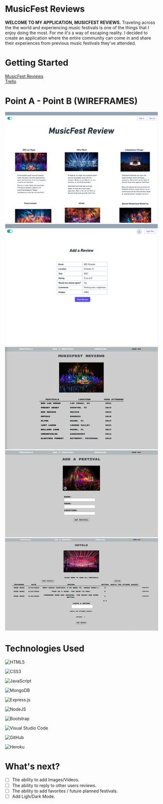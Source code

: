 # MusicFest Reviews

**WELCOME TO MY APPLICATION, MUSICFEST REVIEWS.** Traveling across the the world and experiencing music festivals is one of the things that I enjoy doing the most. For me it's a way of escaping reality. I decided to create an application where the entire community can come in and share their experiences from previous music festivals they've attended.

# Getting Started

<a href="https://musicfest-reviews.herokuapp.com/festivals">MusicFest Reviews</a>
<br>
<a href="https://trello.com/b/x2z2bn2Y/unit-2-project-materials-planning">Trello</a>

# Point A - Point B (WIREFRAMES)

<img src="./public/images/W1-A.png" alt="Wireframe">
<img src="./public/images/W1-D.png" alt="Wireframe">
<img src="./public/images/WF-1.png" alt="WireframeFinish">
<img src="./public/images/WF-2.png" alt="WireframeFinish">
<img src="./public/images/WF-3.png" alt="WireframeFinish">


# Technologies Used

  ![HTML5](https://img.shields.io/badge/html5-%23E34F26.svg?style=for-the-badge&logo=html5&logoColor=white)

  ![CSS3](https://img.shields.io/badge/css3-%231572B6.svg?style=for-the-badge&logo=css3&logoColor=white)

  ![JavaScript](https://img.shields.io/badge/javascript-%23323330.svg?style=for-the-badge&logo=javascript&logoColor=%23F7DF1E)

  ![MongoDB](https://img.shields.io/badge/MongoDB-%234ea94b.svg?style=for-the-badge&logo=mongodb&logoColor=white)

  ![Express.js](https://img.shields.io/badge/express.js-%23404d59.svg?style=for-the-badge&logo=express&logoColor=%2361DAFB)

  ![NodeJS](https://img.shields.io/badge/node.js-6DA55F?style=for-the-badge&logo=node.js&logoColor=white)

  ![Bootstrap](https://img.shields.io/badge/bootstrap-%23563D7C.svg?style=for-the-badge&logo=bootstrap&logoColor=white)

  ![Visual Studio Code](https://img.shields.io/badge/Visual%20Studio%20Code-0078d7.svg?style=for-the-badge&logo=visual-studio-code&logoColor=white)

  ![GitHub](https://img.shields.io/badge/github-%23121011.svg?style=for-the-badge&logo=github&logoColor=white)
  
  ![Heroku](https://img.shields.io/badge/Heroku-430098?style=for-the-badge&logo=heroku&logoColor=white)

# What's next?

- [ ] The ability to add Images/Videos.
- [ ] The ability to reply to other users reviews.
- [ ] The ability to add favorites / future planned festivals.
- [ ] Add Ligh/Dark Mode.
